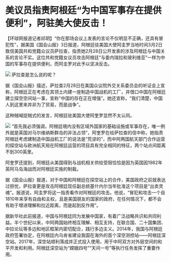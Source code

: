 # 美议员指责阿根廷“为中国军事存在提供便利”，阿驻美大使反击！

【环球网报道记者祁玥】“你在那场会议上发表的言论不仅明显不正确，还具有冒犯性”，据美国《国会山报》3日报道，阿根廷驻美国大使阿圭罗当地时间3月2日致信美国共和党籍众议员萨拉查，指责她2月28日公开发表的涉及阿根廷与中国关系的言论不实。这位共和党籍女议员攻击阿根廷“与委内瑞拉和玻利维亚”一样为中国的军事存在提供便利，而阿圭罗对此予以坚决反击。

![](https://inews.gtimg.com/om_bt/OlCnihKU6nJvz_kY2uMiP_8VomnA2h5q3ZWNL7ZpeFc7YAA/1000)
萨拉查是怎么说的呢？

据《国会山报》描述，萨拉查2月28日在美国众议院外交关系委员会的听证会上宣称，阿根廷正在考虑在其领土内建一座制造中国战机的工厂，并借口中国在阿根廷建立探空空间站一事，宣称“中国的存在正在增强”。她还宣称，“我们清楚，中国人到这里来并非为了贸易，而是战争”。

这种贼喊捉贼式的发言，阿根廷驻美国大使阿奎罗显然不太认同。

![](https://inews.gtimg.com/om_bt/O6Qvm5-ldTwOSMS22B850YKLzs-aTmZPnmBDTbSMIoJTkAA/1000)
“首先我必须强调，阿根廷境内没有区域外国家的基础设施或军事存在，唯一例外就是英国对马尔维纳斯群岛的非法占领”，阿奎罗在给萨拉查的信中称，她指责阿根廷考虑建制造中国战机工厂的说法是“荒谬的”，而中阿两国航天部门合作运营的探空站与欧洲航天局在阿根廷运营的项目具有完全相同的特征，两个站点间距离不到300英里。

阿奎罗还提到，阿根廷从美国得到与战机相关供给受阻恰恰是因为英国因1982年英阿马岛海战而对阿根廷实施的制裁。

据《国会山报》报道，对于中国和阿根廷在探空站上的合作，美国政府之前就表达过担忧，萨拉查更是攻击阿根廷现任副总统基什内尔当年批准这个项目是“出卖灵魂”。报道说，阿圭罗将这一指责看作对阿根廷的攻击。他说，“冒犯和攻击一个自1810年来享有自由和主权，且是美国朋友的国家的政府，在任何情况下，都不会有助于增进理解和拉近距离，而是起到反作用”。

据新华社此前报道，中国与阿根廷同为发展中国家，有着广泛战略共识和共同利益。半个世纪以来，中阿两国始终相互理解、相互支持，在联合国、二十国集团、中拉论坛等多边和地区框架内密切配合，践行多边主义。2014年，我国与阿根廷政府签署协定，在阿根廷内乌肯省建设我国在海外的首个深空测控站――阿根廷深空站。2017年，深空站顺利落成并正式投入使用，用于中阿双方对外层空间的和平开发和利用。阿根廷深空站为“嫦娥四号”“天问一号”等执行任务发挥了重要作用。

